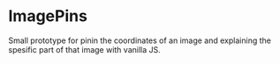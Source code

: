 # ImagePins
Small prototype for pinin the coordinates of an image and explaining the spesific part of that image with vanilla JS.
